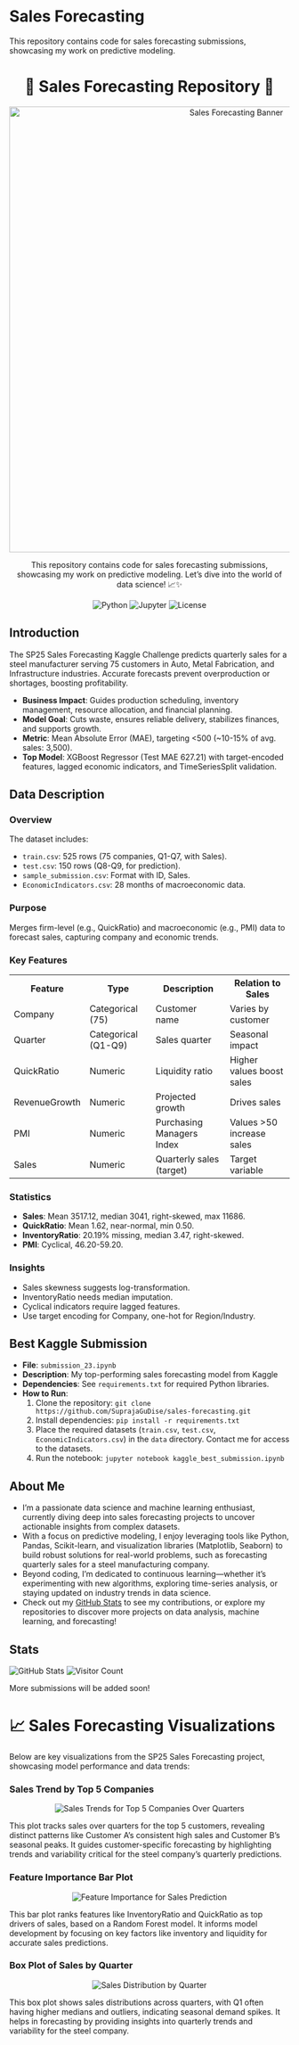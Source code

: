 # Sales Forecasting

This repository contains code for sales forecasting submissions, showcasing my work on predictive modeling.

<h1 align="center">🌟 Sales Forecasting Repository 🌟</h1>

<p align="center">
  <img src="./images/zbra-marketing-IryWX_OSgh4-unsplash.jpg" alt="Sales Forecasting Banner" width="800">
</p>

<p align="center">
  This repository contains code for sales forecasting submissions, showcasing my work on predictive modeling. Let’s dive into the world of data science! 📈✨
</p>

<p align="center">
  <img src="https://img.shields.io/badge/Python-3.9+-blue?style=flat-square&logo=python" alt="Python">
  <img src="https://img.shields.io/badge/Made%20with-Jupyter-orange?style=flat-square&logo=jupyter" alt="Jupyter">
  <img src="https://img.shields.io/badge/License-MIT-green?style=flat-square" alt="License">
</p>
<h2>Introduction</h2>
<p>The SP25 Sales Forecasting Kaggle Challenge predicts quarterly sales for a steel manufacturer serving 75 customers in Auto, Metal Fabrication, and Infrastructure industries. Accurate forecasts prevent overproduction or shortages, boosting profitability.</p>
<ul>
  <li><strong>Business Impact</strong>: Guides production scheduling, inventory management, resource allocation, and financial planning.</li>
  <li><strong>Model Goal</strong>: Cuts waste, ensures reliable delivery, stabilizes finances, and supports growth.</li>
  <li><strong>Metric</strong>: Mean Absolute Error (MAE), targeting &lt;500 (~10-15% of avg. sales: 3,500).</li>
  <li><strong>Top Model</strong>: XGBoost Regressor (Test MAE 627.21) with target-encoded features, lagged economic indicators, and TimeSeriesSplit validation.</li>
</ul>

<h2>Data Description</h2>
<h3>Overview</h3>
<p>The dataset includes:</p>
<ul>
  <li><code>train.csv</code>: 525 rows (75 companies, Q1-Q7, with Sales).</li>
  <li><code>test.csv</code>: 150 rows (Q8-Q9, for prediction).</li>
  <li><code>sample_submission.csv</code>: Format with ID, Sales.</li>
  <li><code>EconomicIndicators.csv</code>: 28 months of macroeconomic data.</li>
</ul>

<h3>Purpose</h3>
<p>Merges firm-level (e.g., QuickRatio) and macroeconomic (e.g., PMI) data to forecast sales, capturing company and economic trends.</p>

<h3>Key Features</h3>
<table>
  <tr>
    <th>Feature</th>
    <th>Type</th>
    <th>Description</th>
    <th>Relation to Sales</th>
  </tr>
  <tr>
    <td>Company</td>
    <td>Categorical (75)</td>
    <td>Customer name</td>
    <td>Varies by customer</td>
  </tr>
  <tr>
    <td>Quarter</td>
    <td>Categorical (Q1-Q9)</td>
    <td>Sales quarter</td>
    <td>Seasonal impact</td>
  </tr>
  <tr>
    <td>QuickRatio</td>
    <td>Numeric</td>
    <td>Liquidity ratio</td>
    <td>Higher values boost sales</td>
  </tr>
  <tr>
    <td>RevenueGrowth</td>
    <td>Numeric</td>
    <td>Projected growth</td>
    <td>Drives sales</td>
  </tr>
  <tr>
    <td>PMI</td>
    <td>Numeric</td>
    <td>Purchasing Managers Index</td>
    <td>Values &gt;50 increase sales</td>
  </tr>
  <tr>
    <td>Sales</td>
    <td>Numeric</td>
    <td>Quarterly sales (target)</td>
    <td>Target variable</td>
  </tr>
</table>

<h3>Statistics</h3>
<ul>
  <li><strong>Sales</strong>: Mean 3517.12, median 3041, right-skewed, max 11686.</li>
  <li><strong>QuickRatio</strong>: Mean 1.62, near-normal, min 0.50.</li>
  <li><strong>InventoryRatio</strong>: 20.19% missing, median 3.47, right-skewed.</li>
  <li><strong>PMI</strong>: Cyclical, 46.20-59.20.</li>
</ul>

<h3>Insights</h3>
<ul>
  <li>Sales skewness suggests log-transformation.</li>
  <li>InventoryRatio needs median imputation.</li>
  <li>Cyclical indicators require lagged features.</li>
  <li>Use target encoding for Company, one-hot for Region/Industry.</li>
</ul>

## Best Kaggle Submission
- **File**: `submission_23.ipynb`
- **Description**: My top-performing sales forecasting model from Kaggle
- **Dependencies**: See `requirements.txt` for required Python libraries.
- **How to Run**:
  1. Clone the repository: `git clone https://github.com/SuprajaGuDise/sales-forecasting.git`
  2. Install dependencies: `pip install -r requirements.txt`
  3. Place the required datasets (`train.csv`, `test.csv`, `EconomicIndicators.csv`) in the `data` directory. Contact me for access to the datasets.
  4. Run the notebook: `jupyter notebook kaggle_best_submission.ipynb`

## About Me
- I’m a passionate data science and machine learning enthusiast, currently diving deep into sales forecasting projects to uncover actionable insights from complex datasets.
- With a focus on predictive modeling, I enjoy leveraging tools like Python, Pandas, Scikit-learn, and visualization libraries (Matplotlib, Seaborn) to build robust solutions for real-world problems, such as forecasting quarterly sales for a steel manufacturing company.
- Beyond coding, I’m dedicated to continuous learning—whether it’s experimenting with new algorithms, exploring time-series analysis, or staying updated on industry trends in data science.
- Check out my [GitHub Stats](https://github.com/SuprajaGuDise) to see my contributions, or explore my repositories to discover more projects on data analysis, machine learning, and forecasting!

## Stats
![GitHub Stats](https://github-readme-stats.vercel.app/api?username=SuprajaGuDise&show_icons=true)
![Visitor Count](https://visitor-badge.laobi.icu/badge?page_id=SuprajaGuDise.sales-forecasting)

More submissions will be added soon!

<body>
  <h1>📈 Sales Forecasting Visualizations</h1>
  <p>Below are key visualizations from the SP25 Sales Forecasting project, showcasing model performance and data trends:</p>

  <h3>Sales Trend by Top 5 Companies</h3>
  <p align="center">
    <img src="https://github.com/SuprajaGuDise/sales-forecasting/raw/main/images/sales_trends_top_companies.png" alt="Sales Trends for Top 5 Companies Over Quarters" class="plot-img" onerror="this.nextElementSibling.style.display='block';">
    <p class="fallback" style="display:none;">Image failed to load. Please view the repository’s images folder for 'sales_trends_top_companies.png'.</p>
  </p>
  <p>This plot tracks sales over quarters for the top 5 customers, revealing distinct patterns like Customer A’s consistent high sales and Customer B’s seasonal peaks. It guides customer-specific forecasting by highlighting trends and variability critical for the steel company’s quarterly predictions.</p>

  <h3>Feature Importance Bar Plot</h3>
  <p align="center">
    <img src="https://github.com/SuprajaGuDise/sales-forecasting/raw/main/images/feature_importance.png" alt="Feature Importance for Sales Prediction" class="plot-img" onerror="this.nextElementSibling.style.display='block';">
    <p class="fallback" style="display:none;">Image failed to load. Please view the repository’s images folder for 'feature_importance.png'.</p>
  </p>
  <p>This bar plot ranks features like InventoryRatio and QuickRatio as top drivers of sales, based on a Random Forest model. It informs model development by focusing on key factors like inventory and liquidity for accurate sales predictions.</p>

  <h3>Box Plot of Sales by Quarter</h3>
  <p align="center">
    <img src="https://github.com/SuprajaGuDise/sales-forecasting/raw/main/images/sales_by_quarter_boxplot.png" alt="Sales Distribution by Quarter" class="plot-img" onerror="this.nextElementSibling.style.display='block';">
    <p class="fallback" style="display:none;">Image failed to load. Please view the repository’s images folder for 'sales_by_quarter_boxplot.png'.</p>
  </p>
  <p>This box plot shows sales distributions across quarters, with Q1 often having higher medians and outliers, indicating seasonal demand spikes. It helps in forecasting by providing insights into quarterly trends and variability for the steel company.</p>
</body>
